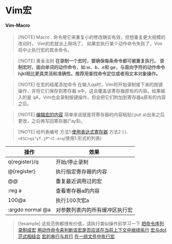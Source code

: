 # Vim宏
#### Vim-Macro

> [!NOTE] Macro
> . 命令用它来重复小的修改确实有效，但想重复更大规模的改动时， Vim的宏就派上用场了。
> 如果宏执行某个动作命令失败了，Vim将中止执行宏的其余命令。

> [!NOTE] 黄金法则
> **在录制一个宏时，要确保每条命令都可被重复执行。**
> **录制宏时，面向单词的动作命令，如 w、b、e和 ge，与面向字符的动作命令hjkl相比更具灵活和准确性。推荐用查找命令定位或者用文本对象操作。**

> [!NOTE] 在宏的结尾添加命令
> 在输入qa时，Vim将开始录制接下来的按键操作，并将它们保存到寄存器 a中，这会覆盖该寄存器原有的内容。如果输入的是 qA，Vim也会录制按键操作，但会把它们附加到寄存器a原有的内容之后。

> [!NOTE] [编辑宏的内容](../../../files/books/Tools/Vim.pdf#page=281&selection=3,0,3,6)
> 简单来说就是将寄存器的内容粘贴(:put a)出来之后更改，之后再写回寄存器("ay$)。

> [!NOTE] 给列表编号
> 方法1:[使用表达式寄存器](../../../files/books/Tools/Vim.pdf#page=279&selection=45,0,45,3)
> 方法2:`I1.<ESC>qa^yf.jP^<C-a>q`(使用1.形式的列表)

| 操作               | 效果              |
| ---------------- | --------------- |
| q{register}/q    | 开始/停止录制         |
| @{register}      | 执行指定寄存器的内容      |
| @@               | 重复最近调用过的宏       |
| :reg a           | 查看寄存器a的内容       |
| 100@a            | 执行100次宏a        |
| :argdo normal @a | 对参数列表内的所有缓冲区执行宏 |

> [!example] 这些范例都很有价值，请执行类似操作前学习一下
> [把命令序列录制成宏](../../../files/books/Tools/Vim.pdf#page=255&selection=10,0,10,9)
> [用动作命令来判断该宏是否应该在当前上下文中继续执行](../../../files/books/Tools/Vim.pdf#page=260&selection=69,0,71,1)
> [宏与dot范式相结合](../../../files/books/Tools/Vim.pdf#page=262&selection=8,0,10,14)
> [宏的串行与并行](../../../files/books/Tools/Vim.pdf#page=265&selection=0,0,3,12)
> [在一组文件中执行宏](../../../files/books/Tools/Vim.pdf#page=273&selection=7,0,7,8)